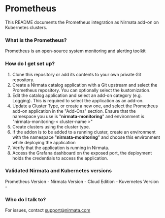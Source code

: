 # Prometheus

This README documents the Prometheus integration as Nirmata add-on on Kubernetes clusters.

### What is the Prometheus?

Prometheus is an open-source system monitoring and alerting toolkit

### How do I get set up?
1. Clone this repository or add its contents to your own private Git repository.
2. Create a Nirmata catalog application with a Git upstream and select the Prometheus repository. You can optionally select the kustomization.
3. Edit the catalog application and select an add-on category (e.g. Logging). This is required to select the application as an add-on.
4. Update a Cluster Type, or create a new one, and select the Prometheus add-on application in the "Add-Ons" section. Ensure that the namespace you use is "**nirmata-monitoring**" and environment is "nirmata-monitoring-< cluster-name >"
5. Create clusters using the cluster type. 
6. If the addon is to be added to a running cluster, create an environment with the namespace "**nirmata-monitoring**" and choose this environment while deploying the application
7. Verify that the application is running in Nirmata. 
8. Access the Grafana dashboard on the exposed port, the deployment holds the credentials to access the application.

### Validated Nirmata and Kubernetes versions

Prometheus Version - 
Nirmata Version - Cloud Edition - 
Kuvernetes Version - 

### Who do I talk to?
For issues, contact support@nirmata.com
